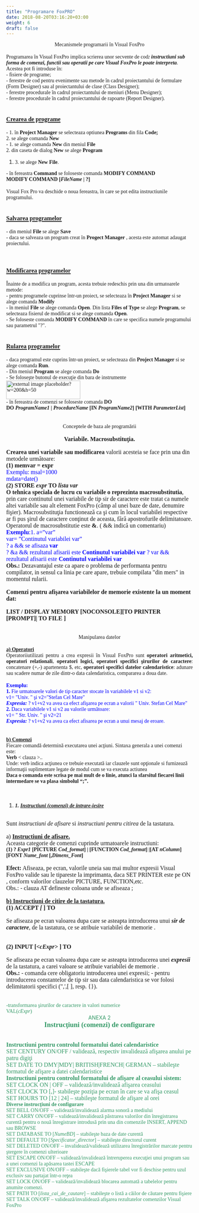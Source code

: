 ```yaml
---
title: "Programare FoxPRO"
date: 2018-08-20T03:16:20+03:00
weight: 6
draft: false
---
```


<html>
  <body>
    <div class="wiki" id="content_view" style="display: block;">
<span style="display: block; text-align: center;"><span style="font-family: 'Times New Roman',serif;">Mecanismele programarii în Visual FoxPro</span></span><br />
<span style="font-family: 'Times New Roman',serif;">Programarea în Visual FoxPro implica scrierea unor secvente de cod<strong><em>: instructiuni sub forma de comenzi, functii sau operatii pe care Visual FoxPro le poate interpreta</em></strong>. Acestea pot fi introduse în:</span><br />
<span style="font-family: 'Times New Roman',serif;">- fisiere de programe;</span><br />
<span style="font-family: 'Times New Roman',serif;">- ferestre de cod pentru evenimente sau metode în cadrul proiectantului de formulare (Form Designer) sau al proiectantului de clase (Class Designer);</span><br />
<span style="font-family: 'Times New Roman',serif;">- ferestre procedurale în cadrul proiectantului de meniuri (Menu Designer);</span><br />
<span style="font-family: 'Times New Roman',serif;">- ferestre procedurale în cadrul proiectantului de rapoarte (Report Designer).</span><br />
<h1 id="toc0"><a name="Crearea de programe"></a><u><span style="font-family: 'Times New Roman',serif; font-size: 12pt;">Crearea de programe</span></u></h1>
 <span style="font-family: 'Times New Roman',serif;">- 1. în <strong>Project Manager</strong> se selecteaza optiunea <strong>Programs</strong> din fila <strong>Code;</strong></span><br />
<span style="font-family: 'Times New Roman',serif;"> 2. se alege comanda <strong>New</strong></span><br />
<span style="font-family: 'Times New Roman',serif;">- 1. se alege comanda <strong>New</strong> din meniul <strong>File</strong></span><br />
<span style="font-family: 'Times New Roman',serif;">2. din caseta de dialog <strong>New</strong> se alege <strong>Program</strong></span><br />
<ol><li><span style="font-family: 'Times New Roman',serif;">3. se alege <strong>New File</strong>.</span></li></ol><span style="font-family: 'Times New Roman',serif;">- în fereastra <strong>Command</strong> se foloseste comanda <strong>MODIFY COMMAND</strong> </span><br />
<span style="display: block; text-align: left;"><strong><span style="font-family: 'Times New Roman',serif;">MODIFY COMMAND [<em>FileName</em> | ?] </span></strong></span><br />
<span style="font-family: 'Times New Roman',serif;">Visual Fox Pro va deschide o noua fereastra, în care se pot edita instructiunile programului.</span><br />
<h1 id="toc1"><a name="Salvarea programelor"></a><u><span style="font-family: 'Times New Roman',serif; font-size: 12pt;">Salvarea programelor</span></u></h1>
 <span style="font-family: 'Times New Roman',serif;">- din meniul <strong>File</strong> se alege <strong>Save</strong></span><br />
<span style="font-family: 'Times New Roman',serif;">- daca se salveaza un program creat în <strong>Progect Manager</strong> , acesta este automat adaugat proiectului.</span><br />
<br />
<h1 id="toc2"><a name="Modificarea programelor"></a><u><span style="font-family: 'Times New Roman',serif; font-size: 12pt;">Modificarea programelor</span></u></h1>
 <span style="font-family: 'Times New Roman',serif;">Înainte de a modifica un program, acesta trebuie redeschis prin una din urmatoarele metode:</span><br />
<span style="font-family: 'Times New Roman',serif;">- pentru programele cuprinse într-un proiect, se selecteaza în <strong>Project Manager</strong> si se alege comanda <strong>Modify</strong></span><br />
<span style="font-family: 'Times New Roman',serif;">- în meniul <strong>File</strong> se alege comanda <strong>Open</strong>. Din lista <strong>Files of Type</strong> se alege <strong>Program</strong>, se selecteaza fisierul de modificat si se alege comanda <strong>Open</strong>.</span><br />
<span style="font-family: 'Times New Roman',serif;">- Se foloseste comanda <strong>MODIFY COMMAND</strong> în care se specifica numele programului sau parametrul "?".</span><br />
<h1 id="toc3"><a name="Rularea programelor"></a><u><span style="font-family: 'Times New Roman',serif; font-size: 12pt;">Rularea programelor</span></u></h1>
 <span style="font-family: 'Times New Roman',serif;">- daca programul este cuprins într-un proiect, se selecteaza din <strong>Project Manager</strong> si se alege comanda <strong>Run</strong>.</span><br />
<span style="font-family: 'Times New Roman',serif;">- Din meniul <strong>Program</strong> se alege comanda <strong>Do</strong></span><br />
<span style="font-family: 'Times New Roman',serif;">- Se foloseşte butonul de execuţie din bara de instrumente <img src="/files/external-1bef85c6d9df8188c556bb52f08c92a8https://domnultudor.wikispaces.com/site/embedthumbnail/placeholder?w=200&amp;h=50" alt="external image placeholder?w=200&amp;h=50" title="external image placeholder?w=200&amp;h=50" style="height: 50px; width: 200px;" /></span><br />
<span style="font-family: 'Times New Roman',serif;">- în fereastra de comenzi se foloseste comanda <strong>DO</strong></span><br />
<span style="display: block; text-align: left;"><strong><span style="font-family: 'Times New Roman',serif;">DO <em>ProgramName1</em> | <em>ProcedureName</em> [IN <em>ProgramName2</em>] [WITH <em>ParameterList</em>]</span></strong></span><br />
<br />
<span style="display: block; text-align: center;"><span style="font-family: 'Times New Roman',serif;">Conceptele de baza ale programării</span></span><br />
<span style="display: block; text-align: center;"><span style="display: block; text-align: center;"><strong><span style="font-family: 'Times New Roman',serif; font-size: 12pt;">Variabile. Macrosubstituţia.</span></strong></span></span><br />
<strong><span style="font-family: 'Times New Roman',serif; font-size: 12pt;">Crearea unei variabile sau modificarea </span></strong><span style="font-family: 'Times New Roman',serif; font-size: 12pt;">valorii acesteia se face prin una din metodele următoare:</span><br />
<strong><span style="font-family: 'Times New Roman',serif; font-size: 12pt;">(1) memvar = expr</span></strong><br />
<span style="color: #0000ff; font-family: 'Times New Roman',serif; font-size: 12pt;">Exemplu: msal=1000</span><br />
<span style="color: #0000ff; font-family: 'Times New Roman',serif; font-size: 12pt;"> mdata=date()</span><br />
<strong><span style="font-family: 'Times New Roman',serif; font-size: 12pt;">(2)</span></strong><span style="font-family: 'Times New Roman',serif; font-size: 12pt;"> <strong>STORE <em>expr</em> TO <em>lista var</em></strong></span><br />
<strong><span style="font-family: 'Times New Roman',serif; font-size: 12pt;">O tehnica speciala de lucru cu variabile o reprezinta</span></strong><span style="font-family: 'Times New Roman',serif; font-size: 12pt;"> <strong>macrosubstitutia</strong>, prin care continutul unei variabile de tip sir de caractere este tratat ca numele altei variabile sau alt element FoxPro (câmp al unei baze de date, denumire fişier). Macrosubstituţia functionează ca şi cum în locul variabilei respective ar fi pus şirul de caractere conţinut de aceasta, fără apostrofurile delimitatoare.</span><br />
<span style="font-family: 'Times New Roman',serif; font-size: 12pt;">Operatorul de macrosubstitutie este <strong>&amp;</strong>. ( &amp;&amp; indică un comentariu)</span><br />
<strong><span style="color: #0000ff; font-family: 'Times New Roman',serif; font-size: 12pt;">Exemplu</span></strong><span style="color: #0000ff; font-family: 'Times New Roman',serif; font-size: 12pt;">:1. a=”var” </span><br />
<span style="color: #0000ff; font-family: 'Times New Roman',serif; font-size: 12pt;"> var= ”Continutul variabilei var” </span><br />
<span style="color: #0000ff; font-family: 'Times New Roman',serif; font-size: 12pt;"> ? a &amp;&amp; se afisaza <strong>var</strong> </span><br />
<span style="color: #0000ff; font-family: 'Times New Roman',serif; font-size: 12pt;"> ? &amp;a &amp;&amp; rezultatul afisarii este <strong>Continutul variabilei var</strong> ? var &amp;&amp; rezultatul afisarii este <strong>Continutul variabilei var</strong> </span><br />
<strong><span style="font-family: 'Times New Roman',serif; font-size: 12pt;">Obs.:</span></strong><span style="font-family: 'Times New Roman',serif; font-size: 12pt;"> Dezavantajul este ca apare o problema de performanta pentru compilator, in sensul ca linia pe care apare, trebuie compilata "din mers" in momentul rularii.</span><br />
<br />
<strong><span style="font-family: 'Times New Roman',serif; font-size: 12pt;">Comenzi pentru afişarea variabilelor de memorie existente la un moment dat:</span></strong><br />
<br />
<span style="display: block; text-align: left;"><strong><span style="font-family: 'Times New Roman',serif; font-size: 12pt;">LIST / DISPLAY MEMORY [NOCONSOLE][TO PRINTER [PROMPT]| TO FILE <file>]</span></strong></span><br />
<br />
<span style="display: block; text-align: center;"><span style="font-family: 'Times New Roman',serif;">Manipularea datelor</span></span><br />
<strong><u><span style="font-family: 'Times New Roman',serif;">a) Operatori</span></u></strong><br />
<span style="display: block; text-align: justify;"><span style="font-family: 'Times New Roman',serif;">Operatoriiutilizati pentru a crea expresii în Visual FoxPro sunt <strong>operatori aritmetici, operatori relationali</strong>, <strong>operatori logici, operatori specifici şirurilor de caractere</strong>: concatenare (+,-) apartenenta $, etc, <strong>operatori specifici datelor calendaristice</strong>: adunare sau scadere numar de zile dintr-o data calendaristica, compararea a doua date.</span></span><br />
<strong><span style="color: #0000ff; font-family: 'Times New Roman',serif;">Exemplu:</span></strong><br />
<strong><span style="color: #0000ff; font-family: 'Times New Roman',serif;">1.</span></strong><span style="color: #0000ff; font-family: 'Times New Roman',serif;"> Fie urmatoarele valori de tip caracter stocate în variabilele v1 si v2:</span><br />
<span style="color: #0000ff; font-family: 'Times New Roman',serif;"> v1= "Univ. " şi v2="Stefan Cel Mare"</span><br />
<strong><em><span style="color: #0000ff; font-family: 'Times New Roman',serif;">Expresia:</span></em></strong><span style="color: #0000ff; font-family: 'Times New Roman',serif;"> ? v1+v2 va avea ca efect afişarea pe ecran a valorii " Univ. Stefan Cel Mare"</span><br />
<strong><span style="color: #0000ff; font-family: 'Times New Roman',serif;">2. </span></strong><span style="color: #0000ff; font-family: 'Times New Roman',serif;"> Daca variabilele v1 si v2 au valorile următoare: </span><br />
<span style="color: #0000ff; font-family: 'Times New Roman',serif;"> v1= " Str. Univ. " şi v2=21</span><br />
<strong><em><span style="color: #0000ff; font-family: 'Times New Roman',serif;">Expresia:</span></em></strong><span style="color: #0000ff; font-family: 'Times New Roman',serif;"> ? v1+v2 va avea ca efect afisarea pe ecran a unui mesaj de eroare.</span><br />
<span style="display: block; text-align: center;"><br />
</span><br />
<strong><u><span style="font-family: 'Times New Roman',serif;">b) Comenzi</span></u></strong><br />
<span style="font-family: 'Times New Roman',serif;">Fiecare comandă determină executarea unei acţiuni. Sintaxa generala a unei comenzi este:</span><br />
<strong><span style="font-family: 'Times New Roman',serif;">Verb</span></strong><span style="font-family: 'Times New Roman',serif;"> <clauza,>< clauza >..</span><br />
<span style="font-family: 'Times New Roman',serif;">Unde: verb indica acţiunea ce trebuie executată iar clauzele sunt opţionale si furnizează informaţii suplimentare legate de modul cum se va executa actiunea</span><br />
<span style="display: block; text-align: left;"><strong><span style="font-family: 'Times New Roman',serif;">Daca o comanda este scrisa pe mai mult de o linie, atunci la sfarsitul fiecarei linii intermedare se va plasa simbolul “;”.</span></strong></span><br />
<br />
<ol><li><strong><em><span style="font-family: 'Times New Roman',serif;">1.</span></em></strong> <strong><em><u><span style="font-family: 'Times New Roman',serif;">Instructiuni (comenzi) de intrare-iesire </span></u></em></strong></li></ol><br />
<span style="font-family: 'Times New Roman',serif; font-size: 12pt;">Sunt <em>instructiuni de afisare</em> si <em>instructiuni pentru citirea</em> de la tastatura.</span><br />
<br />
<span style="font-family: 'Times New Roman',serif; font-size: 12pt;">a) <strong><u>Instructiuni de afisare.</u></strong></span><br />
<span style="font-family: 'Times New Roman',serif; font-size: 12pt;">Aceasta categorie de comenzi cuprinde urmatoarele instructiuni:</span><br />
<span style="display: block; text-align: left;"><strong><span style="font-family: 'Times New Roman',serif;">(1)</span></strong><span style="font-family: 'Times New Roman',serif;"> <strong>? <em>Expr1</em> [PICTURE <em>Cod_format</em>] | [FUNCTION <em>Cod_format</em>] |[AT <em>nColumn</em>] [FONT <em>Nume_font</em> [,<em>Dimens_Font</em>]</strong> </span></span><br />
<strong><span style="font-family: 'Times New Roman',serif; font-size: 12pt;">Efect:</span></strong><span style="font-family: 'Times New Roman',serif; font-size: 12pt;"> Afiseaza, pe ecran, valorile uneia sau mai multor expresii Visual FoxPro valide sau le tipareste la imprimanta, daca SET PRINTER este pe ON , conform valorilor clauzelor PICTURE, FUNCTION,etc.</span><br />
<span style="font-family: 'Times New Roman',serif; font-size: 12pt;">Obs.: - clauza AT <expN1> defineste coloana unde se afiseaza <expr1>;</span><br />
<br />
<strong><u><span style="font-family: 'Times New Roman',serif; font-size: 12pt;">b) Instructiuni de citire de la tastatura.</span></u></strong><br />
<span style="display: block; text-align: left;"><strong><span style="font-family: 'Times New Roman',serif; font-size: 12pt;">(1) ACCEPT <em>[<cExpr></em> ] TO <em><memvar></em></span></strong></span><br />
<span style="font-family: 'Times New Roman',serif; font-size: 12pt;">Se afiseaza pe ecran valoarea <cExpr> dupa care se asteapta introducerea unui <strong><em>sir de caractere</em></strong>, de la tastatura, ce se atribuie variabilei de memorie <memvar>.</span><br />
<span style="display: block; text-align: left;"><br />
</span><br />
<span style="display: block; text-align: left;"><strong><span style="font-family: 'Times New Roman',serif; font-size: 12pt;">(2) INPUT [<<em>cExpr></em> ] TO <em><memvar></em></span></strong></span><br />
<span style="font-family: 'Times New Roman',serif; font-size: 12pt;">Se afiseaza pe ecran valoarea <cExpr> dupa care se asteapta introducerea unei <strong><em>expresii</em></strong> de la tastatura, a carei valoare se atribuie variabilei de memorie <memvar>.</span><br />
<strong><span style="font-family: 'Times New Roman',serif; font-size: 12pt;">Obs.:</span></strong><span style="font-family: 'Times New Roman',serif; font-size: 12pt;"> - comanda cere obligatoriu introducerea unei expresii; - pentru introducerea constantelor de tip sir sau data calendaristica se vor folosi delimitatorii specifici (",',[ ], resp. {}).</span><br />
<span style="display: block; text-align: left;"><br />
</span><br />
<span style="color: #339966; font-family: 'Times New Roman',serif;">-transformarea şirurilor de caractere in valori numerice</span><br />
<span style="color: #339966; font-family: 'Times New Roman',serif;">VAL(<em>cExpr</em>)</span><br />
<span style="display: block; text-align: center;"><span style="color: #339966;">ANEXA 2</span></span><span style="display: block; text-align: center;"><span style="display: block; text-align: center;"><strong><span style="color: #339966; font-family: 'Times New Roman',serif; font-size: 14pt;">Instrucţiuni (comenzi) de configurare</span></strong></span></span><br />
<br />
<strong><span style="color: #339966; font-family: 'Times New Roman',serif; font-size: 12pt;">Instructiuni pentru controlul formatului datei calendaristice</span></strong><br />
<span style="color: #339966; font-family: 'Times New Roman',serif; font-size: 12pt;">SET CENTURY ON/OFF / validează, respectiv invalidează afişarea anului pe patru digiţi</span><br />
<span style="color: #339966; font-family: 'Times New Roman',serif; font-size: 12pt;">SET DATE TO DMY|MDY| BRITISH|FRENCH| GERMAN – stabileşte formatul de afişare a datei calendaristice</span><br />
<strong><span style="color: #339966; font-family: 'Times New Roman',serif; font-size: 12pt;">Instructiuni pentru controlul formatului de afişare al ceasului sistem:</span></strong><br />
<span style="color: #339966; font-family: 'Times New Roman',serif; font-size: 12pt;"> SET CLOCK ON | OFF – validează/invalidează afişarea ceasului </span><br />
<span style="color: #339966; font-family: 'Times New Roman',serif; font-size: 12pt;"> SET CLOCK TO [<ROW>,<COL>]- stabileşte poziţia pe ecran în care se va afişa ceasul</span><br />
<span style="color: #339966; font-family: 'Times New Roman',serif; font-size: 12pt;"> SET HOURS TO [12 | 24] – stabileşte formatul de afişare al orei</span><br />
<strong><span style="color: #339966; font-family: 'Times New Roman',serif;">Diverse instrucţiuni de configurare</span></strong><br />
<span style="color: #339966; font-family: 'Times New Roman',serif;"> SET BELL ON/OFF – validează/invalidează alarma sonoră a mediului</span><br />
<span style="color: #339966; font-family: 'Times New Roman',serif;"> SET CARRY ON/OFF – validează/invalidează păstrarea valorilor din înregistrarea curentă pentru o nouă înregistrare introdusă prin una din comenzile INSERT, APPEND sau BROWSE</span><br />
<span style="color: #339966; font-family: 'Times New Roman',serif;"> SET DATABASE TO [<em>NumeBD</em>] – stabileşte baza de date curentă</span><br />
<span style="color: #339966; font-family: 'Times New Roman',serif;"> SET DEFAULT TO [<em>Specificator_director</em>] – stabileşte directorul curent</span><br />
<span style="color: #339966; font-family: 'Times New Roman',serif;"> SET DELETED ON/OFF – invalidează/validează utilizarea înregistrărilor marcate pentru ştergere în comenzi ulterioare</span><br />
<span style="color: #339966; font-family: 'Times New Roman',serif;"> SET ESCAPE ON/OFF – validează/invalidează întreruperea execuţiei unui program sau a unei comenzi la apăsarea tastei ESCAPE</span><br />
<span style="color: #339966; font-family: 'Times New Roman',serif;"> SET EXCLUSIVE ON/OFF – stabileşte dacă fişierele tabel vor fi deschise pentru uzul exclusiv sau partajat într-o reţea</span><br />
<span style="color: #339966; font-family: 'Times New Roman',serif;"> SET LOCK ON/OFF – validează/invalidează blocarea automată a tabelelor pentru anumite comenzi.</span><br />
<span style="color: #339966; font-family: 'Times New Roman',serif;"> SET PATH TO [<em>lista_cai_de_cautare</em>] – stabileşte o listă a căilor de căutare pentru fişiere</span><br />
<span style="color: #339966; font-family: 'Times New Roman',serif;"> SET TALK ON/OFF – validează/invalidează afişarea rezultatelor comenzilor Visual FoxPro</span>
    </div>
  </body>
</html>